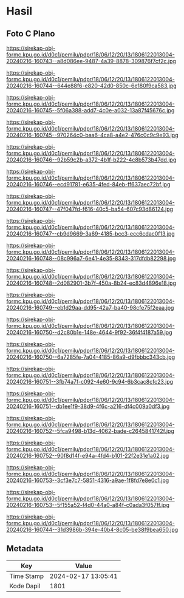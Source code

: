 # Hasil

## Foto C Plano

https://sirekap-obj-formc.kpu.go.id/d0c1/pemilu/pdpr/18/06/12/20/13/1806122013004-20240216-160743--a8d086ee-9487-4a39-8878-309876f7cf2c.jpg

https://sirekap-obj-formc.kpu.go.id/d0c1/pemilu/pdpr/18/06/12/20/13/1806122013004-20240216-160744--644e88f6-e820-42d0-850c-6e180f9ca583.jpg

https://sirekap-obj-formc.kpu.go.id/d0c1/pemilu/pdpr/18/06/12/20/13/1806122013004-20240216-160745--5f06a388-add7-4c0e-a032-13a87f45676c.jpg

https://sirekap-obj-formc.kpu.go.id/d0c1/pemilu/pdpr/18/06/12/20/13/1806122013004-20240216-160745--970264c0-baa6-4ca8-a4e2-476c0c9c9e93.jpg

https://sirekap-obj-formc.kpu.go.id/d0c1/pemilu/pdpr/18/06/12/20/13/1806122013004-20240216-160746--92b59c2b-a372-4b1f-b222-4c8b573b47dd.jpg

https://sirekap-obj-formc.kpu.go.id/d0c1/pemilu/pdpr/18/06/12/20/13/1806122013004-20240216-160746--ecd91781-e635-4fed-84eb-ff637aec72bf.jpg

https://sirekap-obj-formc.kpu.go.id/d0c1/pemilu/pdpr/18/06/12/20/13/1806122013004-20240216-160747--47f047fd-f616-40c5-ba54-607c93d86124.jpg

https://sirekap-obj-formc.kpu.go.id/d0c1/pemilu/pdpr/18/06/12/20/13/1806122013004-20240216-160747--cb9d9669-3a69-4185-bcc3-ecc6cdac0f13.jpg

https://sirekap-obj-formc.kpu.go.id/d0c1/pemilu/pdpr/18/06/12/20/13/1806122013004-20240216-160748--08c996a7-6e41-4e35-8343-317dfdb82298.jpg

https://sirekap-obj-formc.kpu.go.id/d0c1/pemilu/pdpr/18/06/12/20/13/1806122013004-20240216-160748--2d082901-3b7f-450a-8b24-ec83d4896e18.jpg

https://sirekap-obj-formc.kpu.go.id/d0c1/pemilu/pdpr/18/06/12/20/13/1806122013004-20240216-160749--eb1d29aa-dd95-42a7-ba40-98cfe75f2eaa.jpg

https://sirekap-obj-formc.kpu.go.id/d0c1/pemilu/pdpr/18/06/12/20/13/1806122013004-20240216-160750--d2c80b1e-148e-4644-9f92-36f4f4187a59.jpg

https://sirekap-obj-formc.kpu.go.id/d0c1/pemilu/pdpr/18/06/12/20/13/1806122013004-20240216-160750--6a7285fe-7a04-4185-86a9-d9fbbbc343cb.jpg

https://sirekap-obj-formc.kpu.go.id/d0c1/pemilu/pdpr/18/06/12/20/13/1806122013004-20240216-160751--3fb74a7f-c092-4e60-9c94-6b3cac8cfc23.jpg

https://sirekap-obj-formc.kpu.go.id/d0c1/pemilu/pdpr/18/06/12/20/13/1806122013004-20240216-160751--db1ee1f9-38d9-4f6c-a216-df4c009a0df3.jpg

https://sirekap-obj-formc.kpu.go.id/d0c1/pemilu/pdpr/18/06/12/20/13/1806122013004-20240216-160752--5fca9498-b13d-4062-bade-c2645841742f.jpg

https://sirekap-obj-formc.kpu.go.id/d0c1/pemilu/pdpr/18/06/12/20/13/1806122013004-20240216-160752--90f8d14f-e94a-4fd4-b101-22f2e31e1a02.jpg

https://sirekap-obj-formc.kpu.go.id/d0c1/pemilu/pdpr/18/06/12/20/13/1806122013004-20240216-160753--3cf3e7c7-5851-4316-a9ae-1f8fd7e8e0c1.jpg

https://sirekap-obj-formc.kpu.go.id/d0c1/pemilu/pdpr/18/06/12/20/13/1806122013004-20240216-160753--5f155a52-f4d0-44a0-a84f-c0ada3f057ff.jpg

https://sirekap-obj-formc.kpu.go.id/d0c1/pemilu/pdpr/18/06/12/20/13/1806122013004-20240216-160744--31d3986b-394e-40b4-8c05-be38f9bea650.jpg


## Metadata

| Key        | Value               |
| ---------- | ------------------- |
| Time Stamp | 2024-02-17 13:05:41 |
| Kode Dapil | 1801                |



